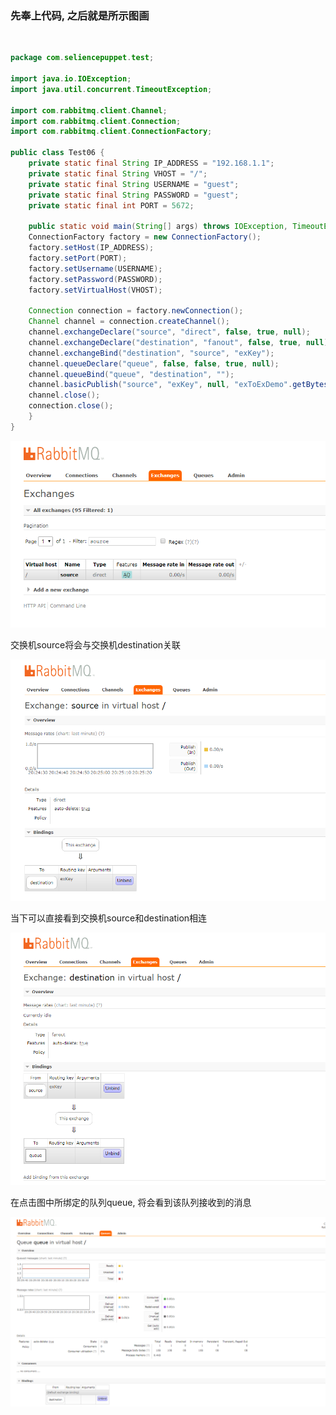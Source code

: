 
### 先奉上代码, 之后就是所示图画

<br/>

```java
package com.seliencepuppet.test;

import java.io.IOException;
import java.util.concurrent.TimeoutException;

import com.rabbitmq.client.Channel;
import com.rabbitmq.client.Connection;
import com.rabbitmq.client.ConnectionFactory;

public class Test06 {
    private static final String IP_ADDRESS = "192.168.1.1";
    private static final String VHOST = "/";
    private static final String USERNAME = "guest";
    private static final String PASSWORD = "guest";
    private static final int PORT = 5672;
	
    public static void main(String[] args) throws IOException, TimeoutException, InterruptedException {
	ConnectionFactory factory = new ConnectionFactory();
	factory.setHost(IP_ADDRESS);
	factory.setPort(PORT);
	factory.setUsername(USERNAME);
	factory.setPassword(PASSWORD);
	factory.setVirtualHost(VHOST);
		
	Connection connection = factory.newConnection();
	Channel channel = connection.createChannel();		
	channel.exchangeDeclare("source", "direct", false, true, null);
	channel.exchangeDeclare("destination", "fanout", false, true, null);
	channel.exchangeBind("destination", "source", "exKey");
	channel.queueDeclare("queue", false, false, true, null);
	channel.queueBind("queue", "destination", "");
	channel.basicPublish("source", "exKey", null, "exToExDemo".getBytes());
	channel.close();
	connection.close();
    }
}

```

![rabbitmq](pic/rabbitmq07.png)

交换机source将会与交换机destination关联

![rabbitmq](pic/rabbitmq08.png)

当下可以直接看到交换机source和destination相连

![rabbitmq](pic/rabbitmq09.png)

在点击图中所绑定的队列queue, 将会看到该队列接收到的消息

![rabbitmq](pic/rabbitmq10.png)
